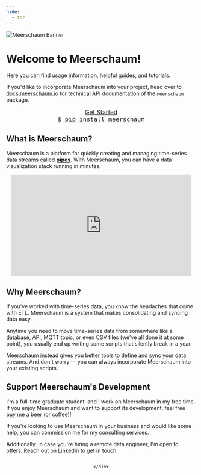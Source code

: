 ```yaml
---
hide:
  - toc
---
```

<style>
  .md-main__inner {
    margin-top: 0;
  }
@media screen and (min-width: 76.1875em) {
  .md-sidebar {
    display: none;
  }
  .grid-container {
    display: grid;
    grid-template-columns: 1fr 1fr;
    grid-gap: 20px;
    max-width: 100%;
    margin: auto;
  }
  .grid-child {
  }
  #pip-button {
    width: 20em;
    font-size: 1.1rem;
    float: left;
    cursor: pointer;
  }
  #get-started-button {
    font-size: 1.1rem;
    width: 20em;
    cursor: pointer;
  }
}
@media screen and (max-width: 76.1875em) {
  #pip-button {
    font-size: 1.0rem;
    width: 20em;
    cursor: pointer;
  }
  #get-started-button {
    font-size: 1.0rem;
    width: 20em;
    cursor: pointer;
    margin-bottom: 20px;
  }
}
  .test {
    align: center;
  }

.center {
    text-align: center;
  }


</style>
<script type="text/javascript">
  function copy_install_text(btn){
    var inp =document.createElement('input');
    document.body.appendChild(inp);
    inp.value = "pip install meerschaum";
    inp.select();
    document.execCommand('copy',false);
    inp.remove();
    old_btn_text = btn.text;
    btn.text = "Copied!";
    window.setTimeout(() => {
      btn.text = old_btn_text;
    }, 2000);
    return false;
   }
</script>
<!-- <script src="https://platform.linkedin.com/badges/js/profile.js" async defer type="text/javascript"></script> -->
![Meerschaum Banner](banner_1920x320.png)
# Welcome to Meerschaum!
Here you can find usage information, helpful guides, and tutorials.

If you'd like to incorporate Meerschaum into your project, head over to [docs.meerschaum.io](https://docs.meerschaum.io) for technical API documentation of the `meerschaum` package.

<div class="grid-container center">
  <div class="grid-child">
    <a id="get-started-button" class="md-button md-button--primary" href="get-started">Get Started</a>
  </div>
  <div class="grid-child" >
    <a id="pip-button" class="md-button" href="#!" style="font-family: monospace" onclick="copy_install_text(this)">$ pip install meerschaum<span class="twemoji">
</a>
  </div>
</div>

<div class="grid-container">
  <div class="grid-child">
    <h2>What is Meerschaum?</h2>
    <p>Meerschaum is a platform for quickly creating and managing time-series data streams called <b><a href="/reference/pipes/">pipes</a></b>. With Meerschaum, you can have a data visualization stack running in minutes.</p>
    <div style="text-align: center">
      <iframe width="480" height="270" src="https://www.youtube.com/embed/wncA_vaIois" title="YouTube video player" frameborder="0" allow="accelerometer; autoplay; clipboard-write; encrypted-media; gyroscope; picture-in-picture" allowfullscreen></iframe>
    </div>
  </div>
  <div class="grid-child">
    <h2>Why Meerschaum?</h2>
    <p>If you've worked with time-series data, you know the headaches that come with ETL. Meerschaum is a system that makes consolidating and syncing data easy.</p>
    <p>Anytime you need to move time-series data from somewhere like a database, API, MQTT topic, or even CSV files (we've all done it at some point), you usually end up writing some scripts that silently break in a year.</p>
    <p>Meerschaum instead gives you better tools to define and sync your data streams. And don't worry — you can always incorporate Meerschaum into your existing scripts.</p>
  </div>
</div>

## Support Meerschaum's Development
<div class="grid-container">
  <div class="grid-child">
    <p style="text-align: left">I'm a full-time graduate student, and I work on Meerschaum in my free time. If you enjoy Meerschaum and want to support its development, feel free <a href="https://www.buymeacoffee.com/bmeares">buy me a beer (or coffee)</a>!
    </p>
    <div class="center">
      <!-- <script type="text/javascript" src="https://cdnjs.buymeacoffee.com/1.0.0/button.prod.min.js" data-name="bmc-button" data-slug="bmeares" data-color="#5F7FFF" data-emoji="🍺"  data-font="Cookie" data-text="Buy me a beer" data-outline-color="#000000" data-font-color="#ffffff" data-coffee-color="#FFDD00" ></script> -->
    </div>
  </div>
  <div class="grid-child">
    <p>If you're looking to use Meerschaum in your business and would like some help, you can commission me for my consulting services.</p><p>Additionally, in case you're hiring a remote data engineer, I'm open to offers. Reach out on <a href="https://linkedin.com/in/bennettmeares">LinkedIn</a> to get in touch.</p>
    <div style="display: flex; justify-content: center;">
      <!-- <div class="badge-base LI-profile-badge" data-locale="en_US" data-size="medium" data-theme="light" data-type="HORIZONTAL" data-vanity="bennettmeares" data-version="v1"><a class="badge-base__link LI-simple-link" href="https://www.linkedin.com/in/bennettmeares?trk=profile-badge">Bennett Meares</a></div> -->

    </div>
  </div>
</div>



